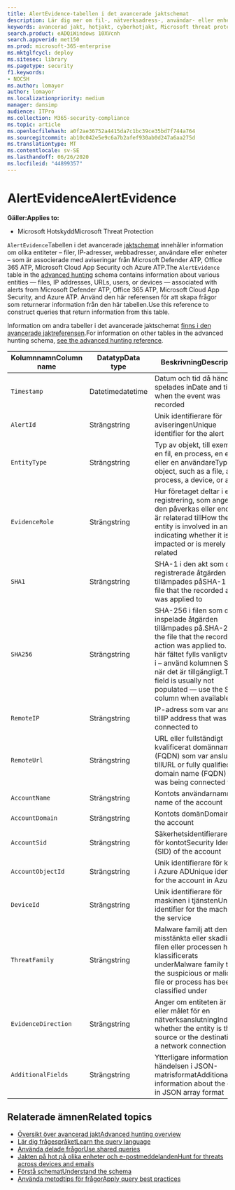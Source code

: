 ```yaml
---
title: AlertEvidence-tabellen i det avancerade jaktschemat
description: Lär dig mer om fil-, nätverksadress-, användar- eller enhetsinformation som är associerad med genererade aviseringar i tabellen AlertEvidence i det avancerade jaktschemat
keywords: avancerad jakt, hotjakt, cyberhotjakt, Microsoft threat protection, microsoft 365, mtp, m365, sök, fråga, telemetri, schemareferens, kusto, tabell, kolumn, datatyp, beskrivning, AlertInfo, alert, enheter, bevis, fil, IP-adress, enhet, maskin, användare, konto
search.product: eADQiWindows 10XVcnh
search.appverid: met150
ms.prod: microsoft-365-enterprise
ms.mktglfcycl: deploy
ms.sitesec: library
ms.pagetype: security
f1.keywords:
- NOCSH
ms.author: lomayor
author: lomayor
ms.localizationpriority: medium
manager: dansimp
audience: ITPro
ms.collection: M365-security-compliance
ms.topic: article
ms.openlocfilehash: a0f2ae36752a4415da7c1bc39ce35bd7f744a764
ms.sourcegitcommit: ab10c042e5e9c6a7b2afef930ab0d247a6aa275d
ms.translationtype: MT
ms.contentlocale: sv-SE
ms.lasthandoff: 06/26/2020
ms.locfileid: "44899357"
---
```

# <a name="alertevidence"></a><span data-ttu-id="a9777-104">AlertEvidence</span><span class="sxs-lookup"><span data-stu-id="a9777-104">AlertEvidence</span></span>

<span data-ttu-id="a9777-105">**Gäller:**</span><span class="sxs-lookup"><span data-stu-id="a9777-105">**Applies to:**</span></span>
- <span data-ttu-id="a9777-106">Microsoft Hotskydd</span><span class="sxs-lookup"><span data-stu-id="a9777-106">Microsoft Threat Protection</span></span>

<span data-ttu-id="a9777-107">`AlertEvidence`Tabellen i det avancerade [jaktschemat](advanced-hunting-overview.md) innehåller information om olika entiteter – filer, IP-adresser, webbadresser, användare eller enheter – som är associerade med aviseringar från Microsoft Defender ATP, Office 365 ATP, Microsoft Cloud App Security och Azure ATP.</span><span class="sxs-lookup"><span data-stu-id="a9777-107">The `AlertEvidence` table in the [advanced hunting](advanced-hunting-overview.md) schema contains information about various entities — files, IP addresses, URLs, users, or devices — associated with alerts from Microsoft Defender ATP, Office 365 ATP, Microsoft Cloud App Security, and Azure ATP.</span></span> <span data-ttu-id="a9777-108">Använd den här referensen för att skapa frågor som returnerar information från den här tabellen.</span><span class="sxs-lookup"><span data-stu-id="a9777-108">Use this reference to construct queries that return information from this table.</span></span>

<span data-ttu-id="a9777-109">Information om andra tabeller i det avancerade jaktschemat [finns i den avancerade jaktreferensen](advanced-hunting-schema-tables.md).</span><span class="sxs-lookup"><span data-stu-id="a9777-109">For information on other tables in the advanced hunting schema, [see the advanced hunting reference](advanced-hunting-schema-tables.md).</span></span>

| <span data-ttu-id="a9777-110">Kolumnnamn</span><span class="sxs-lookup"><span data-stu-id="a9777-110">Column name</span></span> | <span data-ttu-id="a9777-111">Datatyp</span><span class="sxs-lookup"><span data-stu-id="a9777-111">Data type</span></span> | <span data-ttu-id="a9777-112">Beskrivning</span><span class="sxs-lookup"><span data-stu-id="a9777-112">Description</span></span> |
|-------------|-----------|-------------|
| `Timestamp` | <span data-ttu-id="a9777-113">Datetime</span><span class="sxs-lookup"><span data-stu-id="a9777-113">datetime</span></span> | <span data-ttu-id="a9777-114">Datum och tid då händelsen spelades in</span><span class="sxs-lookup"><span data-stu-id="a9777-114">Date and time when the event was recorded</span></span> |
| `AlertId` | <span data-ttu-id="a9777-115">Sträng</span><span class="sxs-lookup"><span data-stu-id="a9777-115">string</span></span> | <span data-ttu-id="a9777-116">Unik identifierare för aviseringen</span><span class="sxs-lookup"><span data-stu-id="a9777-116">Unique identifier for the alert</span></span> |
| `EntityType` | <span data-ttu-id="a9777-117">Sträng</span><span class="sxs-lookup"><span data-stu-id="a9777-117">string</span></span> | <span data-ttu-id="a9777-118">Typ av objekt, till exempel en fil, en process, en enhet eller en användare</span><span class="sxs-lookup"><span data-stu-id="a9777-118">Type of object, such as a file, a process, a device, or a user</span></span> |
| `EvidenceRole` | <span data-ttu-id="a9777-119">Sträng</span><span class="sxs-lookup"><span data-stu-id="a9777-119">string</span></span> | <span data-ttu-id="a9777-120">Hur företaget deltar i en registrering, som anger om den påverkas eller endast är relaterad till</span><span class="sxs-lookup"><span data-stu-id="a9777-120">How the entity is involved in an alert, indicating whether it is impacted or is merely related</span></span> |
| `SHA1` | <span data-ttu-id="a9777-121">Sträng</span><span class="sxs-lookup"><span data-stu-id="a9777-121">string</span></span> | <span data-ttu-id="a9777-122">SHA-1 i den akt som den registrerade åtgärden tillämpades på</span><span class="sxs-lookup"><span data-stu-id="a9777-122">SHA-1 of the file that the recorded action was applied to</span></span> |
| `SHA256` | <span data-ttu-id="a9777-123">Sträng</span><span class="sxs-lookup"><span data-stu-id="a9777-123">string</span></span> | <span data-ttu-id="a9777-124">SHA-256 i filen som den inspelade åtgärden tillämpades på.</span><span class="sxs-lookup"><span data-stu-id="a9777-124">SHA-256 of the file that the recorded action was applied to.</span></span> <span data-ttu-id="a9777-125">Det här fältet fylls vanligtvis inte i – använd kolumnen SHA1 när det är tillgängligt.</span><span class="sxs-lookup"><span data-stu-id="a9777-125">This field is usually not populated — use the SHA1 column when available.</span></span> |
| `RemoteIP` | <span data-ttu-id="a9777-126">Sträng</span><span class="sxs-lookup"><span data-stu-id="a9777-126">string</span></span> | <span data-ttu-id="a9777-127">IP-adress som var ansluten till</span><span class="sxs-lookup"><span data-stu-id="a9777-127">IP address that was being connected to</span></span> |
| `RemoteUrl` | <span data-ttu-id="a9777-128">Sträng</span><span class="sxs-lookup"><span data-stu-id="a9777-128">string</span></span> | <span data-ttu-id="a9777-129">URL eller fullständigt kvalificerat domännamn (FQDN) som var anslutet till</span><span class="sxs-lookup"><span data-stu-id="a9777-129">URL or fully qualified domain name (FQDN) that was being connected to</span></span> |
| `AccountName` | <span data-ttu-id="a9777-130">Sträng</span><span class="sxs-lookup"><span data-stu-id="a9777-130">string</span></span> | <span data-ttu-id="a9777-131">Kontots användarnamn</span><span class="sxs-lookup"><span data-stu-id="a9777-131">User name of the account</span></span> |
| `AccountDomain` | <span data-ttu-id="a9777-132">Sträng</span><span class="sxs-lookup"><span data-stu-id="a9777-132">string</span></span> | <span data-ttu-id="a9777-133">Kontots domän</span><span class="sxs-lookup"><span data-stu-id="a9777-133">Domain of the account</span></span> |
| `AccountSid` | <span data-ttu-id="a9777-134">Sträng</span><span class="sxs-lookup"><span data-stu-id="a9777-134">string</span></span> | <span data-ttu-id="a9777-135">Säkerhetsidentifierare (SID) för kontot</span><span class="sxs-lookup"><span data-stu-id="a9777-135">Security Identifier (SID) of the account</span></span> |
| `AccountObjectId` | <span data-ttu-id="a9777-136">Sträng</span><span class="sxs-lookup"><span data-stu-id="a9777-136">string</span></span> | <span data-ttu-id="a9777-137">Unik identifierare för kontot i Azure AD</span><span class="sxs-lookup"><span data-stu-id="a9777-137">Unique identifier for the account in Azure AD</span></span> |
| `DeviceId` | <span data-ttu-id="a9777-138">Sträng</span><span class="sxs-lookup"><span data-stu-id="a9777-138">string</span></span> | <span data-ttu-id="a9777-139">Unik identifierare för maskinen i tjänsten</span><span class="sxs-lookup"><span data-stu-id="a9777-139">Unique identifier for the machine in the service</span></span> |
| `ThreatFamily` | <span data-ttu-id="a9777-140">Sträng</span><span class="sxs-lookup"><span data-stu-id="a9777-140">string</span></span> | <span data-ttu-id="a9777-141">Malware familj att den misstänkta eller skadliga filen eller processen har klassificerats under</span><span class="sxs-lookup"><span data-stu-id="a9777-141">Malware family that the suspicious or malicious file or process has been classified under</span></span> |
| `EvidenceDirection` | <span data-ttu-id="a9777-142">Sträng</span><span class="sxs-lookup"><span data-stu-id="a9777-142">string</span></span> | <span data-ttu-id="a9777-143">Anger om entiteten är källan eller målet för en nätverksanslutning</span><span class="sxs-lookup"><span data-stu-id="a9777-143">Indicates whether the entity is the source or the destination of a network connection</span></span> |
| `AdditionalFields` | <span data-ttu-id="a9777-144">Sträng</span><span class="sxs-lookup"><span data-stu-id="a9777-144">string</span></span> | <span data-ttu-id="a9777-145">Ytterligare information om händelsen i JSON-matrisformat</span><span class="sxs-lookup"><span data-stu-id="a9777-145">Additional information about the event in JSON array format</span></span> |

## <a name="related-topics"></a><span data-ttu-id="a9777-146">Relaterade ämnen</span><span class="sxs-lookup"><span data-stu-id="a9777-146">Related topics</span></span>
- [<span data-ttu-id="a9777-147">Översikt över avancerad jakt</span><span class="sxs-lookup"><span data-stu-id="a9777-147">Advanced hunting overview</span></span>](advanced-hunting-overview.md)
- [<span data-ttu-id="a9777-148">Lär dig frågespråket</span><span class="sxs-lookup"><span data-stu-id="a9777-148">Learn the query language</span></span>](advanced-hunting-query-language.md)
- [<span data-ttu-id="a9777-149">Använda delade frågor</span><span class="sxs-lookup"><span data-stu-id="a9777-149">Use shared queries</span></span>](advanced-hunting-shared-queries.md)
- [<span data-ttu-id="a9777-150">Jakten på hot på olika enheter och e-postmeddelanden</span><span class="sxs-lookup"><span data-stu-id="a9777-150">Hunt for threats across devices and emails</span></span>](advanced-hunting-query-emails-devices.md)
- [<span data-ttu-id="a9777-151">Förstå schemat</span><span class="sxs-lookup"><span data-stu-id="a9777-151">Understand the schema</span></span>](advanced-hunting-schema-tables.md)
- [<span data-ttu-id="a9777-152">Använda metodtips för frågor</span><span class="sxs-lookup"><span data-stu-id="a9777-152">Apply query best practices</span></span>](advanced-hunting-best-practices.md)
